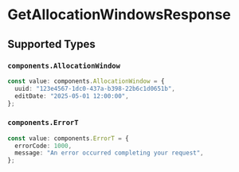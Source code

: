 # GetAllocationWindowsResponse


## Supported Types

### `components.AllocationWindow`

```typescript
const value: components.AllocationWindow = {
  uuid: "123e4567-1dc0-437a-b398-22b6c1d0651b",
  editDate: "2025-05-01 12:00:00",
};
```

### `components.ErrorT`

```typescript
const value: components.ErrorT = {
  errorCode: 1000,
  message: "An error occurred completing your request",
};
```

